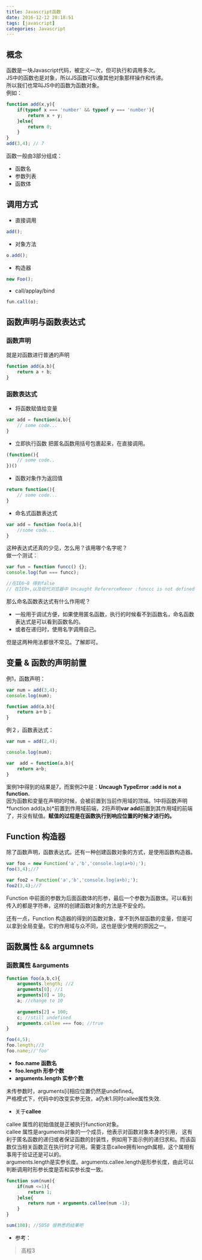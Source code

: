 ```yaml
---
title: Javascript函数
date: 2016-12-12 20:18:51
tags: [javascript]
categories: Javascript
---
```

## 概念
函数是一块Javascript代码，被定义一次，但可执行和调用多次。  
JS中的函数也是对象，所以JS函数可以像其他对象那样操作和传递。  
所以我们也常叫JS中的函数为函数对象。  
例如：  
```javascript
function add(x,y){
	if(typeof x === 'number' && typeof y === 'number'){
		return x + y;
	}else{
		return 0;
	}
}
add(3,4); // 7
```
<!-- more -->
函数一般由3部分组成：  
* 函数名
* 参数列表
* 函数体  

## 调用方式
* 直接调用

```javascript
add();
```
* 对象方法

```javascript
o.add();
```
* 构造器  

```javascript
new Foo();
```
* call/applay/bind  

```javascript
fun.call(o);
```
## 函数声明与函数表达式

### 函数声明
就是对函数进行普通的声明  
```javascript
function add(a,b){
	return a + b;
}
```
### 函数表达式
* 将函数赋值给变量

```javascript
var add = function(a,b){
	// some code...
}
```
* 立即执行函数
把匿名函数用括号包裹起来，在直接调用。
  
```javascript
(function(){
	// some code..
})()
```
* 函数对象作为返回值

```javascript
return function(){
	// some code...
}
```
* 命名式函数表达式

```javascript
var add = function foo(a,b){
	//some code...
}
```
这种表达式还真的少见，怎么用？该用哪个名字呢？  
做一个测试：  
```javascript
var fun = function funcc() {};
console.log(fun === funcc);

//在IE6~8 得到false  
// 在IE9+,以及现代浏览器中 Uncaught RefererceReeor :funccc is not defined
```
那么命名函数表达式有什么作用呢？
* 一般用于调试方便，如果使用匿名函数，执行的时候看不到函数名，命名函数表达式是可以看到函数名的。  
* 或者在递归时，使用名字调用自己。

但是这两种用法都很不常见。了解即可。  

## 变量 & 函数的声明前置
例1，函数声明：
```javascript
var num = add(3,4);
console.log(num);

function add(a,b){
	return a＋ｂ；
}
```
例２，函数表达式：
```javascript
var num = add(2,4);

console.log(num);

var  add = function(a,b){
	return a+b;
}
```
案例1中得到的结果是7，而案例2中是：**Uncaugh TypeError :add is not a function.**  
因为函数和变量在声明的时候，会被前置到当前作用域的顶端。1中将函数声明*function add(a,b)*前置到作用域前端，2将声明**var add**前置到其作用域的前端了，并没有赋值。**赋值的过程是在函数执行到响应位置的时候才进行的。**
## Function 构造器
除了函数声明，函数表达式。还有一种创建函数对象的方式，是使用函数构造器。
```javascript
var foo = new Function('a','b','console.log(a+b);');
foo(3,4);//7

var foo2 = Function('a','b','console.log(a+b);');
foo2(3,4);//7
```
Function 中前面的参数为后面函数体的形参，最后一个参数为函数体。可以看到传入的都是字符串，这样的创建函数对象的方法是不安全的。

还有一点，Function 构造器的得到的函数对象，拿不到外层函数的变量，但是可以拿到全局变量。它的作用域与众不同，这也是很少使用的原因之一。
## 函数属性 && argumnets
### 函数属性 &arguments
```javascript
function foo(a,b,c){
	arguments.length; //2
	arguments[0]; //1
	arguments[0] = 10;
	a; //change to 10
	
	arguments[2] = 100;
	c; //still undefined
	arguments.callee === foo; //true
}

foo(4,5);
foo.length;//3
foo.name;//'foo'
```
* **foo.name 函数名**
* **foo.length 形参个数**
* **arguments.length 实参个数**

未传参数时，arguments[i]相应位置仍然是undefined。  
严格模式下，代码中的改变实参无效，a仍未1.同时callee属性失效.  
* 关于**callee**

callee 属性的初始值就是正被执行function对象。  
callee 属性是arguments对象的一个成员，他表示对函数对象本身的引用，
这有利于匿名函数的递归或者保证函数的封装性，例如用下面示例的递归求和。而该函数仅当相关函数正在执行时才可用。需要注意callee拥有length属相，这个属相有事用于验证还是可以的。  
arguments.length是实参长度。arguments.callee.length是形参长度，由此可以判断调用时形参长度是否和实参长度一致。
```javascript
function sum(num){
	if(num <=1){
		return 1;
	}else{
		return num + arguments.callee(num -1);
	}
}

sum(100); //5050 很熟悉的结果吧
```
* 参考：
>高程3